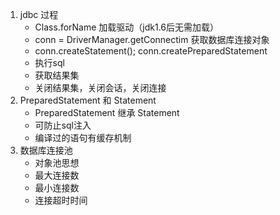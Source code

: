 1. jdbc 过程
   * Class.forName 加载驱动（jdk1.6后无需加载）
   * conn = DriverManager.getConnectim 获取数据库连接对象
   * conn.createStatement(); conn.createPreparedStatement
   * 执行sql
   * 获取结果集
   * 关闭结果集，关闭会话，关闭连接
2. PreparedStatement 和 Statement
   * PreparedStatement 继承 Statement
   * 可防止sql注入
   * 编译过的语句有缓存机制
3. 数据库连接池
   * 对象池思想
   * 最大连接数
   * 最小连接数
   * 连接超时时间